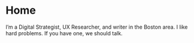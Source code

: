 # Home

I’m a Digital Strategist, UX Researcher, and writer in the Boston area. 
I like hard problems. If you have one, we should talk.
